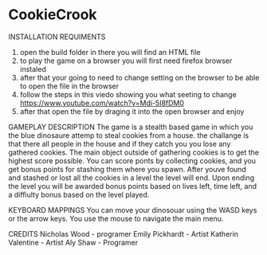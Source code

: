 # CookieCrook

INSTALLATION REQUIMENTS
  1. open the build folder in there you will find an HTML file
  2. to play the game on a browser you will first need firefox browser instaled
  3. after that your going to need to change setting on the browser to be able to open the file in the browser
  4. follow the steps in this viedo showing you what seeting to change https://www.youtube.com/watch?v=Mdi-5I8fDM0
  5. after that open the file by draging it into the open browser and enjoy

GAMEPLAY DESCRIPTION
  The game is a stealth based game in which you the blue dinosaure attemp to steal cookies from a house. the challange is
  that there all people in the house and if they catch you you lose any gathered cookies. The main object outside of gathering
  cookies is to get the highest score possible. You can score ponts by collecting cookies, and you get bonus points for stashing
  them where you spawn. After youve found and stashed or lost all the cookies in a level the level will end. Upon ending the
  level you will be awarded bonus points based on lives left, time left, and a diffiulty bonus based on the level played.
  
KEYBOARD MAPPINGS
  You can move your dinosouar using the WASD keys or the arrow keys.
  You use the mouse to navigate the main menu.
  
CREDITS
 Nicholas Wood - programer
 Emily Pickhardt - Artist
 Katherin Valentine - Artist
 Aly Shaw - Programer
 
 
